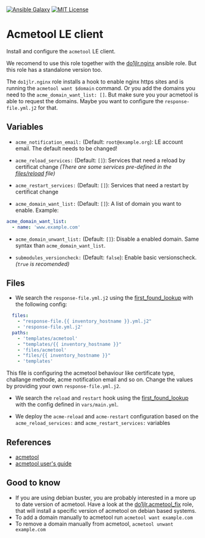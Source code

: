 [![Ansible Galaxy](https://raw.githubusercontent.com/roles-ansible/ansible_role_acmetool/main/.github/galaxy.svg?sanitize=true)](https://galaxy.ansible.com/ui/standalone/roles/l3d/acmetool/) [![MIT License](https://raw.githubusercontent.com/roles-ansible/ansible_role_acmetool/main/.github/license.svg?sanitize=true)](https://github.com/roles-ansible/ansible_role_acmetool/blob/main/LICENCE)

 Acmetool LE client
==================

Install and configure the `acmetool` LE client.

We recomend to use this role together with the [do1jlr.nginx](https://github.com/do1jlr/ansible_role_nginx.git) ansible role. But this role has a standalone version too.

The ``do1jlr.nginx`` role installs a hook to enable nginx https sites and is running the ``acmetool want $domain`` command. Or you add the domains you need to the ``acme_domain_want_list: []``. But make sure you your acmetool is able to request the domains. Maybe you want to configure the ``response-file.yml.j2`` for that.


 Variables
-----------

* ``acme_notification_email:`` (Default: ``root@example.org``):
  LE account email. The default needs to be changed!

* ``acme_reload_services:`` (Default: ``[]``):
  Services that need a reload by certificat change
  *(There are some services pre-defined in the [files/reload](files/reload) file)*

* ``acme_restart_services:`` (Default: ``[]``):
  Services that need a restart by certificat change

* ``acme_domain_want_list:`` (Default: ``[]``):
  A list of domain you want to enable. Example:
```yml
acme_domain_want_list:
  - name: 'www.example.com'
```

* ``acme_domain_unwant_list:`` (Default: ``[]``):
  Disable a enabled domain. Same syntax than ``acme_domain_want_list``.

* ``submodules_versioncheck:`` (Default: ``false``):
  Enable basic versionscheck. *(``true`` is recomended)*


 Files
-------
* We search the ``response-file.yml.j2`` using the [first_found_lookup](https://docs.ansible.com/ansible/latest/collections/ansible/builtin/first_found_lookup.html) with the following config:
```yaml
  files:
    - "response-file.{{ inventory_hostname }}.yml.j2"
    - 'response-file.yml.j2'
  paths:
    - 'templates/acmetool'
    - "templates/{{ inventory_hostname }}"
    - 'files/acmetool'
    - "files/{{ inventory_hostname }}"
    - 'templates'
```
This file is configuring the acmetool behaviour like certificate type, challange methode, acme notification email and so on. Change the values by providing your own ``response-file.yml.j2``.

* We search the ``reload`` and ``restart`` hook using the [first_found_lookup](https://docs.ansible.com/ansible/latest/collections/ansible/builtin/first_found_lookup.html) with the config defined in ``vars/main.yml``.

* We deploy the ``acme-reload`` and ``acme-restart`` configuration based on the ``acme_reload_services:`` and ``acme_restart_services:`` variables

 References
------------

* [acmetool](https://github.com/hlandau/acmetool)
* [acmetool user's guide](https://hlandau.github.io/acmetool/userguide)

 Good to know
--------------
+ If you are using debian buster, you are probably interested in a more up to date version of acmetool. Have a look at the [do1jlr.acmetool_fix](https://galaxy.ansible.com/do1jlr/acmetool_fix) role, that will install a specific version of acmetool on debian based systems.
+ To add a domain manually to acmetool run ``acmetool want example.com``
+ To remove a domain manually from acmetool, ``acmetool unwant example.com``

